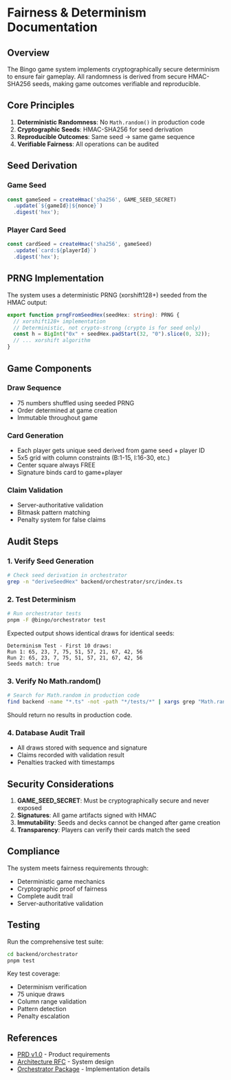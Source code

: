 # Fairness & Determinism Documentation

## Overview

The Bingo game system implements cryptographically secure determinism to ensure fair gameplay. All randomness is derived from secure HMAC-SHA256 seeds, making game outcomes verifiable and reproducible.

## Core Principles

1. **Deterministic Randomness**: No `Math.random()` in production code
2. **Cryptographic Seeds**: HMAC-SHA256 for seed derivation
3. **Reproducible Outcomes**: Same seed → same game sequence
4. **Verifiable Fairness**: All operations can be audited

## Seed Derivation

### Game Seed
```typescript
const gameSeed = createHmac('sha256', GAME_SEED_SECRET)
  .update(`${gameId}|${nonce}`)
  .digest('hex');
```

### Player Card Seed
```typescript
const cardSeed = createHmac('sha256', gameSeed)
  .update(`card:${playerId}`)
  .digest('hex');
```

## PRNG Implementation

The system uses a deterministic PRNG (xorshift128+) seeded from the HMAC output:

```typescript
export function prngFromSeedHex(seedHex: string): PRNG {
  // xorshift128+ implementation
  // Deterministic, not crypto-strong (crypto is for seed only)
  const h = BigInt("0x" + seedHex.padStart(32, "0").slice(0, 32));
  // ... xorshift algorithm
}
```

## Game Components

### Draw Sequence
- 75 numbers shuffled using seeded PRNG
- Order determined at game creation
- Immutable throughout game

### Card Generation
- Each player gets unique seed derived from game seed + player ID
- 5x5 grid with column constraints (B:1-15, I:16-30, etc.)
- Center square always FREE
- Signature binds card to game+player

### Claim Validation
- Server-authoritative validation
- Bitmask pattern matching
- Penalty system for false claims

## Audit Steps

### 1. Verify Seed Generation
```bash
# Check seed derivation in orchestrator
grep -n "deriveSeedHex" backend/orchestrator/src/index.ts
```

### 2. Test Determinism
```bash
# Run orchestrator tests
pnpm -F @bingo/orchestrator test
```

Expected output shows identical draws for identical seeds:
```
Determinism Test - First 10 draws:
Run 1: 65, 23, 7, 75, 51, 57, 21, 67, 42, 56
Run 2: 65, 23, 7, 75, 51, 57, 21, 67, 42, 56
Seeds match: true
```

### 3. Verify No Math.random()
```bash
# Search for Math.random in production code
find backend -name "*.ts" -not -path "*/tests/*" | xargs grep "Math.random"
```
Should return no results in production code.

### 4. Database Audit Trail
- All draws stored with sequence and signature
- Claims recorded with validation result
- Penalties tracked with timestamps

## Security Considerations

1. **GAME_SEED_SECRET**: Must be cryptographically secure and never exposed
2. **Signatures**: All game artifacts signed with HMAC
3. **Immutability**: Seeds and decks cannot be changed after game creation
4. **Transparency**: Players can verify their cards match the seed

## Compliance

The system meets fairness requirements through:
- Deterministic game mechanics
- Cryptographic proof of fairness
- Complete audit trail
- Server-authoritative validation

## Testing

Run the comprehensive test suite:
```bash
cd backend/orchestrator
pnpm test
```

Key test coverage:
- Determinism verification
- 75 unique draws
- Column range validation
- Pattern detection
- Penalty escalation

## References

- [PRD v1.0](/docs/prd/PRD_v1.0.md) - Product requirements
- [Architecture RFC](/docs/architecture/rfc_architecture.md) - System design
- [Orchestrator Package](/backend/orchestrator/README.md) - Implementation details